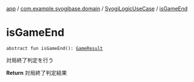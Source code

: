 [app](../../index.md) / [com.example.syogibase.domain](../index.md) / [SyogiLogicUseCase](index.md) / [isGameEnd](./is-game-end.md)

# isGameEnd

`abstract fun isGameEnd(): `[`GameResult`](../../com.example.syogibase.data.value/-game-result/index.md)

対局終了判定を行う

**Return**
対局終了判定結果

